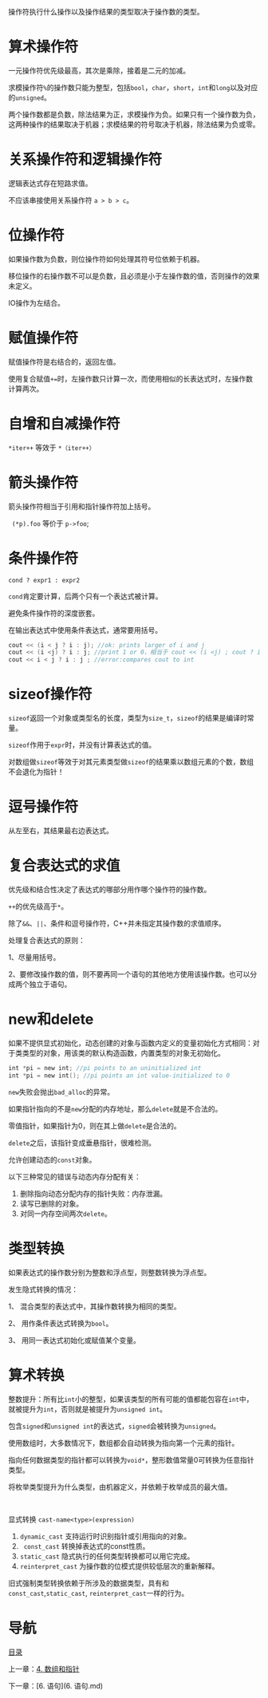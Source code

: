 操作符执行什么操作以及操作结果的类型取决于操作数的类型。

# 算术操作符

一元操作符优先级最高，其次是乘除，接着是二元的加减。

求模操作符`%`的操作数只能为整型，包括`bool`，`char`，`short`，`int`和`long`以及对应的`unsigned`。

两个操作数都是负数，除法结果为正，求模操作为负。如果只有一个操作数为负，这两种操作的结果取决于机器；求模结果的符号取决于机器，除法结果为负或零。

# 关系操作符和逻辑操作符

逻辑表达式存在短路求值。

不应该串接使用关系操作符 `a > b > c`。 

# 位操作符

如果操作数为负数，则位操作符如何处理其符号位依赖于机器。

移位操作的右操作数不可以是负数，且必须是小于左操作数的值，否则操作的效果未定义。

IO操作为左结合。 

# 赋值操作符

赋值操作符是右结合的，返回左值。

使用复合赋值`+=`时，左操作数只计算一次，而使用相似的长表达式时，左操作数计算两次。 

# 自增和自减操作符

`*iter++` 等效于 `*（iter++）`

# 箭头操作符

箭头操作符相当于引用和指针操作符加上括号。

` (*p).foo` 等价于 `p->foo`;

# 条件操作符

`cond ? expr1 : expr2`

`cond`肯定要计算，后两个只有一个表达式被计算。

避免条件操作符的深度嵌套。

在输出表达式中使用条件表达式，通常要用括号。

```c++
cout << (i < j ? i : j); //ok: prints larger of i and j
cout << (i <j) ? i : j; //print 1 or 0，相当于 cout << (i <j) ; cout ? i : j
cout << i < j ? i : j ; //error:compares cout to int
```

# sizeof操作符

`sizeof`返回一个对象或类型名的长度，类型为`size_t`，`sizeof`的结果是编译时常量。

`sizeof`作用于`expr`时，并没有计算表达式的值。

对数组做`sizeof`等效于对其元素类型做`sizeof`的结果乘以数组元素的个数，数组不会退化为指针！

# 逗号操作符

从左至右，其结果最右边表达式。 

# 复合表达式的求值

优先级和结合性决定了表达式的哪部分用作哪个操作符的操作数。

`++`的优先级高于`*`。

除了`&&`、`||`、条件和逗号操作符，C++并未指定其操作数的求值顺序。

处理复合表达式的原则：

1、尽量用括号。

2、要修改操作数的值，则不要再同一个语句的其他地方使用该操作数。也可以分成两个独立于语句。 

# new和delete

如果不提供显式初始化，动态创建的对象与函数内定义的变量初始化方式相同：对于类类型的对象，用该类的默认构造函数，内置类型的对象无初始化。

```c++
int *pi = new int; //pi points to an uninitialized int
int *pi = new int(); //pi points an int value-initialized to 0
```

`new`失败会抛出`bad_alloc`的异常。

如果指针指向的不是`new`分配的内存地址，那么`delete`就是不合法的。

零值指针，如果指针为0，则在其上做`delete`是合法的。

`delete`之后，该指针变成垂悬指针，很难检测。

允许创建动态的`const`对象。



以下三种常见的错误与动态内存分配有关：

1. 删除指向动态分配内存的指针失败：内存泄漏。
2. 读写已删除的对象。
3. 对同一内存空间两次`delete`。

# 类型转换

如果表达式的操作数分别为整数和浮点型，则整数转换为浮点型。

发生隐式转换的情况：

1、 混合类型的表达式中，其操作数转换为相同的类型。

2、 用作条件表达式转换为`bool`。

3、 用同一表达式初始化或赋值某个变量。

# 算术转换

整数提升：所有比`int`小的整型，如果该类型的所有可能的值都能包容在`int`中，就被提升为`int`，否则就是被提升为`unsigned int`。

包含`signed`和`unsigned int`的表达式，`signed`会被转换为`unsigned`。

使用数组时，大多数情况下，数组都会自动转换为指向第一个元素的指针。

指向任何数据类型的指针都可以转换为`void*`，整形数值常量0可转换为任意指针类型。

将枚举类型提升为什么类型，由机器定义，并依赖于枚举成员的最大值。

 

显式转换 `cast-name<type>(expression)`

1. `dynamic_cast` 支持运行时识别指针或引用指向的对象。
2. ` const_cast` 转换掉表达式的const性质。
3.  `static_cast` 隐式执行的任何类型转换都可以用它完成。
4. `reinterpret_cast` 为操作数的位模式提供较低层次的重新解释。

旧式强制类型转换依赖于所涉及的数据类型，具有和`const_cast`,`static_cast`, `reinterpret_cast`一样的行为。

# 导航

[目录](README.md)

上一章：[4. 数组和指针](4. 数组和指针.md)

下一章：[6. 语句](6. 语句.md)
